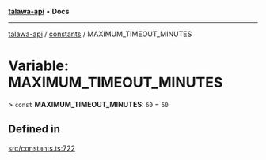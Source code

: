 [**talawa-api**](../../README.md) • **Docs**

***

[talawa-api](../../modules.md) / [constants](../README.md) / MAXIMUM\_TIMEOUT\_MINUTES

# Variable: MAXIMUM\_TIMEOUT\_MINUTES

\> `const` **MAXIMUM\_TIMEOUT\_MINUTES**: `60` = `60`

## Defined in

[src/constants.ts:722](https://github.com/PalisadoesFoundation/talawa-api/blob/f1c816bca43cc03a8c1bd303394e2550a50db017/src/constants.ts#L722)
